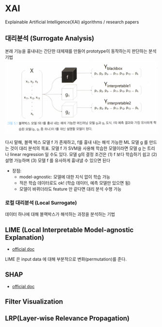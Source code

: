 

# XAI
Explainable Artificial Intelligence(XAI) algorithms / research papers

## 대리분석 (Surrogate Analysis)
본래 기능을 흉내내는 간단한 대체재를 만들어 prototype이 동작하는지 판단하는 분석기법
![모델 f를 흉내내는 g1과 g2](https://github.com/sooeun67/xai/blob/main/images/surrogate_analysis.png)

다시 말해, 블랙 박스 모델 f 가 존재하고, f를 흉내 내는 해석 가능한 ML 모델 g 를 만드는 것이 대리 분석의 목표. 모델 f 가 SVM을 사용해 학습한 모델이라면 모델 g 는 트리나 linear regression 일 수도 있다. 모델 g의 결정 조건은 (1) f 보다 학습하기 쉽고 (2) 설명 가능하며 (3) 모델 f 를 유사하게 흉내낼 수 있으면 된다

- 장점:
	- model-agnostic: 모델에 대한 지식 없이 학습 가능
	- 적은 학습 데이터로도 ok! (학습 데이터, 예측 모델만 있으면 됨)
	- 모델이 바뀌더라도 feature 만 같다면 대리 분석 수행 가능

### 로컬 대리분석 (Local Surrogate)
데이터 하나에 대해 블랙박스가 해석하는 과정을 분석하는 기법

## LIME (Local Interpretable Model-agnostic Explanation)
- [official doc](https://github.com/marcotcr/lime)

LIME 은 input data 에 대해 부분적으로 변화(permutation)를 준다. 


## SHAP
- [official doc](https://github.com/slundberg/shap)

## Filter Visualization

## LRP(Layer-wise Relevance Propagation)


